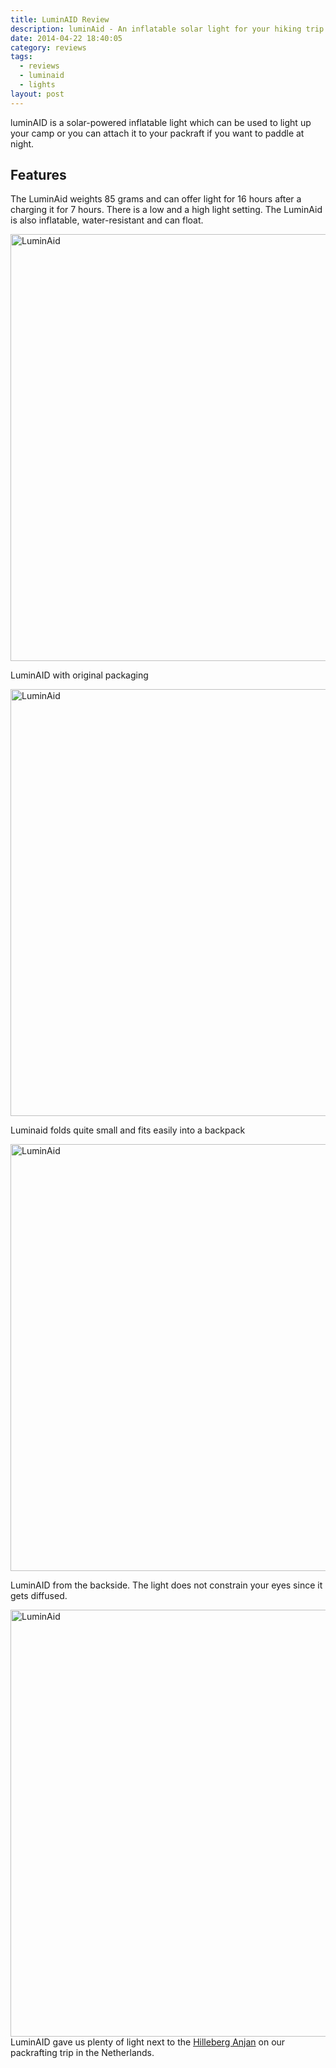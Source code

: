 ```yaml
---
title: LuminAID Review
description: luminAid - An inflatable solar light for your hiking trip
date: 2014-04-22 18:40:05
category: reviews
tags:
  - reviews
  - luminaid
  - lights
layout: post
---
```


luminAID is a solar-powered inflatable light which can be used to light up your camp or you can attach it to your packraft if you want to paddle at night.

<amp-img src="https://farm8.staticflickr.com/7381/13970539645_6d777e495b_c.jpg" width="100%" alt="LuminAID Review"></amp-img>


<!--more-->

## Features
The LuminAid weights 85 grams and can offer light for 16 hours after a charging it for 7 hours. There is a low and a high light setting. The LuminAid is also inflatable, water-resistant and can float.

<a href="https://www.flickr.com/photos/90204224@N07/13970959474/" ><img src="https://farm8.staticflickr.com/7404/13970959474_974b5ff688_b.jpg" width="1024" height="683" alt="LuminAid" ></a>

LuminAID with original packaging

<a href="https://www.flickr.com/photos/90204224@N07/13967345072/" ><img src="https://farm8.staticflickr.com/7253/13967345072_66597c9f5b_b.jpg" width="1024" height="683" alt="LuminAid" ></a>

Luminaid folds quite small and fits easily into a backpack

<a href="https://www.flickr.com/photos/90204224@N07/13967348421/" ><img src="https://farm8.staticflickr.com/7084/13967348421_1a012e2dae_b.jpg" width="1024" height="683" alt="LuminAid" ></a>

LuminAID from the backside. The light does not constrain your eyes since it gets diffused.

<a href="https://www.flickr.com/photos/90204224@N07/13967324991/" ><img src="https://farm8.staticflickr.com/7082/13967324991_210e4a8fab_b.jpg" width="1024" height="683" alt="LuminAid"></a>
LuminAID gave us plenty of light next to the <a href="http://hikeventures.com/gear-review-hilleberg-anjan-for-the-summer/" target="_blank">Hilleberg Anjan</a> on our packrafting trip in the Netherlands.
